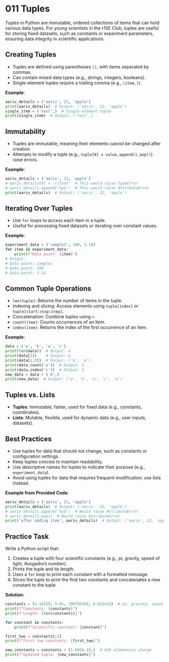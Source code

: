 # 011 Tuples

Tuples in Python are immutable, ordered collections of items that can hold various data types. For young scientists in the rfSE Club, tuples are useful for storing fixed datasets, such as constants or experiment parameters, ensuring data integrity in scientific applications.

## Creating Tuples

- Tuples are defined using parentheses `()`, with items separated by commas.
- Can contain mixed data types (e.g., strings, integers, booleans).
- Single-element tuples require a trailing comma (e.g., `(item,)`).

**Example**:

```python
aariv_details = ('aariv', 22, 'apple')
print(aariv_details)  # Output: ('aariv', 22, 'apple')
single_item = ('test',)  # Single-element tuple
print(single_item)  # Output: ('test',)
```

## Immutability

- Tuples are immutable, meaning their elements cannot be changed after creation.
- Attempts to modify a tuple (e.g., `tuple[0] = value`, `append()`, `pop()`) raise errors.

**Example**:

```python
aariv_details = ('aariv', 22, 'apple')
# aariv_details[0] = 'rifaat'  # This would raise TypeError
# aariv_details.append('hyd')  # This would raise AttributeError
print(aariv_details)  # Output: ('aariv', 22, 'apple')
```

## Iterating Over Tuples

- Use `for` loops to access each item in a tuple.
- Useful for processing fixed datasets or iterating over constant values.

**Example**:

```python
experiment_data = ('sample1', 100, 3.14)
for item in experiment_data:
    print(f"Data point: {item}")
# Output:
# Data point: sample1
# Data point: 100
# Data point: 3.14
```

## Common Tuple Operations

- `len(tuple)`: Returns the number of items in the tuple.
- Indexing and slicing: Access elements using `tuple[index]` or `tuple[start:stop:step]`.
- Concatenation: Combine tuples using `+`.
- `count(item)`: Counts occurrences of an item.
- `index(item)`: Returns the index of the first occurrence of an item.

**Example**:

```python
data = ('a', 'b', 'a', 'c')
print(len(data))  # Output: 4
print(data[1])    # Output: b
print(data[1:3])  # Output: ('b', 'a')
print(data.count('a'))  # Output: 2
print(data.index('c'))  # Output: 3
new_data = data + ('d',)
print(new_data)  # Output: ('a', 'b', 'a', 'c', 'd')
```

## Tuples vs. Lists

- **Tuples**: Immutable, faster, used for fixed data (e.g., constants, coordinates).
- **Lists**: Mutable, flexible, used for dynamic data (e.g., user inputs, datasets).

## Best Practices

- Use tuples for data that should not change, such as constants or configuration settings.
- Keep tuples concise to maintain readability.
- Use descriptive names for tuples to indicate their purpose (e.g., `experiment_data`).
- Avoid using tuples for data that requires frequent modification; use lists instead.

**Example from Provided Code**:

```python
aariv_details = ('aariv', 22, 'apple')
print(aariv_details)  # Output: ('aariv', 22, 'apple')
# aariv_details.append('hyd')  # Would raise AttributeError
# aariv_details.pop()  # Would raise AttributeError
print('after adding item', aariv_details)  # Output: ('aariv', 22, 'apple')
```

## Practice Task

Write a Python script that:

1. Creates a tuple with four scientific constants (e.g., pi, gravity, speed of light, Avogadro’s number).
2. Prints the tuple and its length.
3. Uses a `for` loop to print each constant with a formatted message.
4. Slices the tuple to print the first two constants and concatenates a new constant to the tuple.

**Solution**:

```python
constants = (3.14159, 9.81, 299792458, 6.022e23)  # pi, gravity, speed of light, Avogadro's number
print(f"Constants: {constants}")
print(f"Length: {len(constants)}")

for constant in constants:
    print(f"Scientific constant: {constant}")

first_two = constants[:2]
print(f"First two constants: {first_two}")

new_constants = constants + (1.602e-19,)  # Add elementary charge
print(f"Updated tuple: {new_constants}")
```
